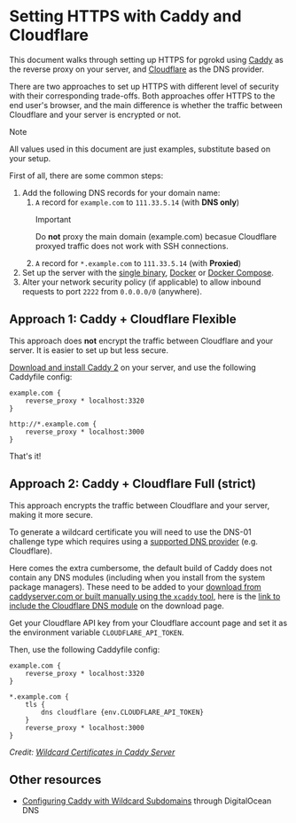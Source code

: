# Setting HTTPS with Caddy and Cloudflare

This document walks through setting up HTTPS for pgrokd using [Caddy](https://caddyserver.com) as the reverse proxy on your server, and [Cloudflare](https://www.cloudflare.com/) as the DNS provider.

There are two approaches to set up HTTPS with different level of security with their corresponding trade-offs. Both approaches offer HTTPS to the end user's browser, and the main difference is whether the traffic between Cloudflare and your server is encrypted or not.

> [!NOTE]
> All values used in this document are just examples, substitute based on your setup.

First of all, there are some common steps:

1. Add the following DNS records for your domain name:
    1. `A` record for `example.com` to `111.33.5.14` (with **DNS only**)
        > [!IMPORTANT]
        > Do **not** proxy the main domain (example.com) becasue Cloudflare proxyed traffic does not work with SSH connections.
    1. `A` record for `*.example.com` to `111.33.5.14` (with **Proxied**)
1. Set up the server with the [single binary](./single-binary.md), [Docker](./docker.md#standalone-docker-container) or [Docker Compose](./docker.md#docker-compose).
1. Alter your network security policy (if applicable) to allow inbound requests to port `2222` from `0.0.0.0/0` (anywhere).

## Approach 1: Caddy + Cloudflare Flexible

This approach does **not** encrypt the traffic between Cloudflare and your server. It is easier to set up but less secure.

[Download and install Caddy 2](https://caddyserver.com/docs/install) on your server, and use the following Caddyfile config:

```caddyfile
example.com {
    reverse_proxy * localhost:3320
}

http://*.example.com {
    reverse_proxy * localhost:3000
}
```

That's it!

## Approach 2: Caddy + Cloudflare Full (strict)

This approach encrypts the traffic between Cloudflare and your server, making it more secure.

To generate a wildcard certificate you will need to use the DNS-01 challenge type which requires using a [supported DNS provider](https://community.letsencrypt.org/t/dns-providers-who-easily-integrate-with-lets-encrypt-dns-validation/86438) (e.g. Cloudflare).

Here comes the extra cumbersome, the default build of Caddy does not contain any DNS modules (including when you install from the system package managers). These need to be added to your [download from caddyserver.com or built manually using the `xcaddy` tool](https://caddy.community/t/how-to-use-dns-provider-modules-in-caddy-2/8148), here is the [link to include the Cloudflare DNS module](https://caddyserver.com/download?package=github.com%2Fcaddy-dns%2Fcloudflare) on the download page.

Get your Cloudflare API key from your Cloudflare account page and set it as the environment variable `CLOUDFLARE_API_TOKEN`.

Then, use the following Caddyfile config:

```caddyfile
example.com {
    reverse_proxy * localhost:3320
}

*.example.com {
    tls {
        dns cloudflare {env.CLOUDFLARE_API_TOKEN}
    }
    reverse_proxy * localhost:3000
}
```

_Credit: [Wildcard Certificates in Caddy Server](https://reinhardt.dev/posts/caddy-server-wildcards/)_

## Other resources

- [Configuring Caddy with Wildcard Subdomains](https://sirfitz.medium.com/configuring-caddy-with-wildcard-subdomains-eadcd7ad9cff) through DigitalOcean DNS
